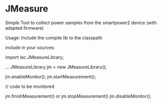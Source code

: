 # JMeasure
Simple Tool to collect power samples from the smartpower2 device (with adapted firmware)

Usage:
Include the compile lib to the classpath

include in your sources:

import lac.JMeasureLibrary;


...
JMeasureLibrary jm = new JMeasureLibrary();

jm.enableMonitor();
jm.startMeasurement();


// code to be monitored

jm.finishMeasurement() or jm.stopMeasurement()
jm.disableMonitor();
